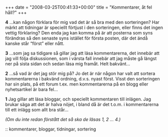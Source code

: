 +++
date = "2008-03-25T00:41:33+00:00"
title = "Kommentarer, åt fel håll?"
+++

**4** &#8230;kan någon förklara för mig vad det är så bra med den sorteringen? Har märkt att tidningar är speciellt förtjust i den sorteringen, eller finns det ingen vettig förklaring? Den enda jag kan komma på är att posterna som syns förändras så den senaste syns istället för första posten, där det ändå kanske står &#8220;först&#8221; eller nått.

**3** &#8230;som jag sa tidigare så gillar jag att läsa kommentarerna, det innebär att jag vill följa diskussionen, som i värsta fall innebär att jag måste gå längst ner på sista sidan och sedan läsa mig framåt. Helt bakvänt&#8230;

**2** &#8230;så vad är det jag stör mig på? Jo det är när någon har valt att sortera kommentarerna i bakvänd ordning, d.v.s. nyast först. Visst den sorteringen har sin plats, på ett forum t.ex. men kommentarerna på en blogg eller nyhetsartikel är bara fel&#8230;

**1** Jag gillar att läsa bloggar, och speciellt kommentaren till inlägen. Jag brukar säga att det är halva nöjet, i bland då är det t.o.m. i kommentarerna till ett inlägg som allt bra står&#8230;

*(Om du inte redan förstått det så ska de läsas 1, 2 &#8230; 4.)*

:: kommentarer, bloggar, tidningar, sortering

<small></small>

